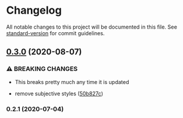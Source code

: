 # Changelog

All notable changes to this project will be documented in this file. See [standard-version](https://github.com/conventional-changelog/standard-version) for commit guidelines.

## [0.3.0](https://github.com/dash-ui/reset/compare/v0.2.1...v0.3.0) (2020-08-07)

### ⚠ BREAKING CHANGES

- This breaks pretty much any time it is updated

- remove subjective styles ([50b827c](https://github.com/dash-ui/reset/commit/50b827ca2c951b77916c824455aebd44bd7fb98b))

### 0.2.1 (2020-07-04)
